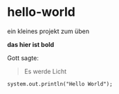 # hello-world
ein kleines projekt zum üben

**das hier ist bold**

Gott sagte:
> Es werde Licht

`system.out.println("Hello World");`
